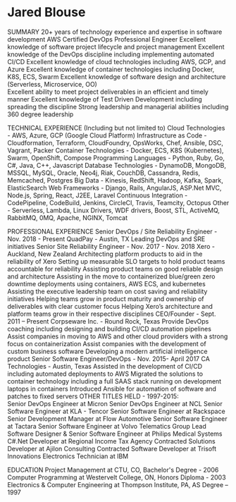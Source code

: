 # Jared Blouse

SUMMARY
20+ years of technology experience and expertise in software development 
AWS Certified DevOps Professional Engineer
Excellent knowledge of software project lifecycle and project management 
Excellent knowledge of the DevOps discipline including implementing automated CI/CD 
Excellent knowledge of cloud technologies including AWS, GCP, and Azure
Excellent knowledge of container technologies including Docker, K8S, ECS, Swarm
Excellent knowledge of software design and architecture (Serverless, Microservice, OO)  
Excellent ability to meet project deliverables in an efficient and timely manner 
Excellent knowledge of Test Driven Development including spreading the discipline 
Strong leadership and managerial abilities including 360 degree leadership

TECHNICAL EXPERIENCE (Including but not limited to) 
Cloud Technologies - AWS, Azure, GCP (Google Cloud Platform) 
Infrastructure as Code - Cloudformation, Terraform, CloudFoundry, OpsWorks, Chef, Ansible, DSC, Vagrant, Packer
Container Technologies - Docker, ECS, K8S (Kubernetes), Swarm, OpenShift, Compose
Programming Languages - Python, Ruby, Go, C#, Java, C++, Javascript 
Database Technologies - DynamoDB, MongoDB, MSSQL, MySQL, Oracle, Neo4j, Riak, CouchDB, Cassandra, Redis, Memcached, Postgres
Big Data - Kinesis, RedShift, Hadoop, Kafka, Spark, ElasticSearch
Web Frameworks - Django, Rails, AngularJS, ASP.Net MVC, Node.js, Spring, React, J2EE, Laravel
Continuous Integration - CodePipeline, CodeBuild, Jenkins, CircleCI, Travis, Teamcity, Octopus
Other - Serverless, Lambda, Linux Drivers, WDF drivers, Boost, STL, ActiveMQ, RabbitMQ, 0MQ, Apache, NGINX, Tomcat

PROFESSIONAL EXPERIENCE
Senior DevOps / Site Reliability Engineer - Nov. 2018 - Present 
QuadPay - Austin, TX
Leading DevOps and SRE initiatives
Senior Site Reliability Engineer - Nov. 2017 - Nov. 2018 
Xero - Auckland, New Zealand
Architecting platform products to aid in the reliability of Xero
Setting up measurable SLO targets to hold product teams accountable for reliability
Assisting product teams on good reliable design and architecture
Assisting in the move to containerized blue/green zero downtime deployments using containers, AWS ECS, and kubernetes
Assisting the executive leadership team on cost saving and reliability initiatives
Helping teams grow in product maturity and ownership of deliverables with clear customer focus
Helping Xero’s architecture and platform teams grow in their respective disciplines
CEO/Founder - Sept. 2011 – Present 
Corpseware Inc. - Round Rock, Texas
Provide DevOps coaching including designing and building CI/CD automation pipelines
Assist companies in moving to AWS and other cloud providers with a strong focus on containerization
Assist companies with the development of custom business software
Developing a modern artificial intelligence product
Senior Software Engineer/DevOps - Nov. 2015- April 2017
CA Technologies - Austin, Texas
Assisted in the development of CI/CD including automated deployments to AWS 
Migrated the solutions to container technology including a full SAAS stack running on development laptops in containers
Introduced Ansible for automation of software and patches to fixed servers
OTHER TITLES HELD - 1997-2015:                          
Senior DevOps Engineer at Micron
Senior DevOps Engineer at NCL
Senior Software Engineer at KLA - Tencor
Senior Software Engineer at Rackspace 
Senior Development Manager at Flow Automotive 
Senior Software Engineer at Tactara 
Senior Software Engineer at Volvo Telematics Group 
Lead Software Designer & Senior Software Engineer at Philips Medical Systems 
C#.Net Developer at Regional Income Tax Agency 
Contracted Solutions Developer at Ajilon Consulting 
Contracted Software Developer at Trisoft Innovations 
Electronics Technician at IBM 

EDUCATION
Project Management at CTU, CO, Bachelor's Degree - 2006 
Computer Programming at Westervelt College, ON, Honors Diploma - 2003 
Electronics & Computer Engineering at Thompson Institute, PA, AS Degree – 1997 
